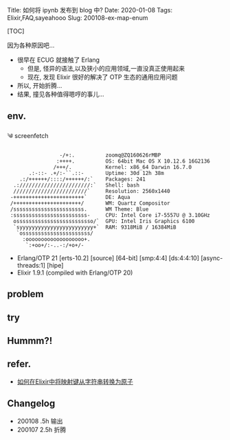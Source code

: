 Title: 如何将 ipynb 发布到 blog 中?
Date: 2020-01-08
Tags: Elixir,FAQ,sayeahooo
Slug: 200108-ex-map-enum

[TOC]


因为各种原因吧...

- 很早在 ECUG 就接触了 Erlang
    + 但是, 怪异的语法,以及狭小的应用领域,一直没真正使用起来
    + 现在, 发现 Elixir 很好的解决了 OTP 生态的通用应用问题
- 所以, 开始折腾...
- 结果, 撞见各种值得嗯哼的事儿...

## env.

༄  screenfetch

                     -/+:.          zoomq@ZQ160626rMBP
                    :++++.          OS: 64bit Mac OS X 10.12.6 16G2136
                   /+++/.           Kernel: x86_64 Darwin 16.7.0
           .:-::- .+/:-``.::-       Uptime: 30d 12h 38m
        .:/++++++/::::/++++++/:`    Packages: 241
      .:///////////////////////:`   Shell: bash
      ////////////////////////`     Resolution: 2560x1440
     -+++++++++++++++++++++++`      DE: Aqua
     /++++++++++++++++++++++/       WM: Quartz Compositor
     /sssssssssssssssssssssss.      WM Theme: Blue
     :ssssssssssssssssssssssss-     CPU: Intel Core i7-5557U @ 3.10GHz
      osssssssssssssssssssssssso/`  GPU: Intel Iris Graphics 6100
      `syyyyyyyyyyyyyyyyyyyyyyyy+`  RAM: 9318MiB / 16384MiB
       `ossssssssssssssssssssss/
         :ooooooooooooooooooo+.
          `:+oo+/:-..-:/+o+/-



- Erlang/OTP 21 [erts-10.2] [source] [64-bit] [smp:4:4] [ds:4:4:10] [async-threads:1] [hipe]
- Elixir 1.9.1 (compiled with Erlang/OTP 20)


## problem




## try


## Hummm?!


## refer.

- [如何在Elixir中将映射键从字符串转换为原子](https://mlog.club/article/1923002)


## Changelog

- 200108 .5h 输出
- 200107 2.5h 折腾
